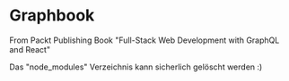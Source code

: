 # Graphbook

From Packt Publishing Book "Full-Stack Web Development with GraphQL and React"

Das "node_modules" Verzeichnis kann sicherlich gelöscht werden :)
